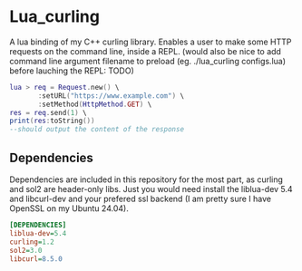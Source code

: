 # Lua_curling
A lua binding of my C++ curling library. Enables a user to make some HTTP requests on the command line, inside a REPL. (would also be nice to add command line argument filename to preload (eg. ./lua_curling configs.lua) before lauching the REPL: TODO)


```lua
lua > req = Request.new() \
       :setURL("https://www.example.com") \
       :setMethod(HttpMethod.GET) \
res = req.send(1) \
print(res:toString())
--should output the content of the response
```

## Dependencies
Dependencies are included in this repository for the most part, as curling and sol2 are header-only libs.
Just you would need install the liblua-dev 5.4 and libcurl-dev and your prefered ssl backend (I am pretty sure I have OpenSSL on my Ubuntu 24.04).

```INI
[DEPENDENCIES]
liblua-dev=5.4
curling=1.2
sol2=3.0
libcurl=8.5.0
```
